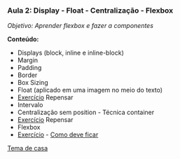 
### Aula 2: Display - Float - Centralização - Flexbox
*Objetivo: Aprender flexbox e fazer a componentes*

**Conteúdo:**
 - Displays (block, inline e inline-block)
 - Margin
 - Padding
 - Border
 - Box Sizing
 - Float (aplicado em uma imagem no meio do texto)
 - [Exercício](https://gist.github.com/sergioandrade/f4080ccbbe301ff3feb19f1bad66473d) Repensar
 - Intervalo
 - Centralização sem position - Técnica container
 - [Exercício](https://gist.github.com/sergioandrade/3e5518df520451e6b84f0b6dc5a5483b) Repensar
 - Flexbox
 - [Exercício](https://codepen.io/sergioandrade/pen/KEqZee) - [Como deve ficar](https://i.imgur.com/mhJYThw.png)

[Tema de casa]()
